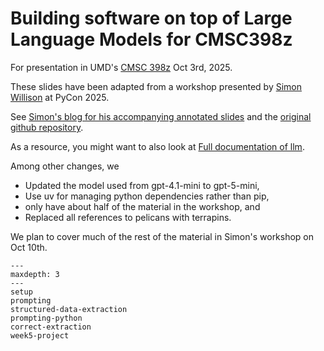 # Building software on top of Large Language Models for CMSC398z

For presentation in UMD's [CMSC 398z](https://www.cs.umd.edu/class/fall2025/cmsc398z/) Oct 3rd, 2025.

These slides have been adapted from a workshop presented by [Simon Willison](https://simonwillison.net) at PyCon 2025.

See [Simon's blog for his accompanying annotated slides](https://simonwillison.net/2025/May/15/building-on-llms/) and 
the [original github repository](https://github.com/simonw/building-with-llms-pycon-2025).

As a resource, you might want to also look at [Full documentation of llm](https://llm.datasette.io/en/stable/index.html).

Among other changes, we

* Updated the model used from gpt-4.1-mini to gpt-5-mini,
* Use uv for managing python dependencies rather than pip, 
* only have about half of the material in the workshop, and
* Replaced all references to pelicans with terrapins.

We plan to cover much of the rest of the material in Simon's workshop on Oct 10th.

```{toctree}
---
maxdepth: 3
---
setup
prompting
structured-data-extraction
prompting-python
correct-extraction
week5-project
```
